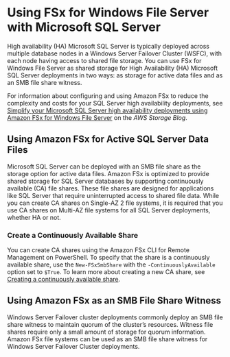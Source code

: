 # Using FSx for Windows File Server with Microsoft SQL Server<a name="sql-server"></a>

High availability \(HA\) Microsoft SQL Server is typically deployed across multiple database nodes in a Windows Server Failover Cluster \(WSFC\), with each node having access to shared file storage\. You can use FSx for Windows File Server as shared storage for High Availability \(HA\) Microsoft SQL Server deployments in two ways: as storage for active data files and as an SMB file share witness\.

For information about configuring and using Amazon FSx to reduce the complexity and costs for your SQL Server high availability deployments, see [Simplify your Microsoft SQL Server high availability deployments using Amazon FSx for Windows File Server](http://aws.amazon.com/blogs/storage/simplify-your-microsoft-sql-server-high-availability-deployments-using-amazon-fsx-for-windows-file-server/) on the *AWS Storage Blog*\.

## Using Amazon FSx for Active SQL Server Data Files<a name="active-data-files"></a>

Microsoft SQL Server can be deployed with an SMB file share as the storage option for active data files\. Amazon FSx is optimized to provide shared storage for SQL Server databases by supporting continuously available \(CA\) file shares\. These file shares are designed for applications like SQL Server that require uninterrupted access to shared file data\. While you can create CA shares on Single\-AZ 2 file systems, it is required that you use CA shares on Multi\-AZ file systems for all SQL Server deployments, whether HA or not\. 

### Create a Continuously Available Share<a name="ca-share"></a>

You can create CA shares using the Amazon FSx CLI for Remote Management on PowerShell\. To specify that the share is a continuously available share, use the `New-FSxSmbShare` with the `-ContinuouslyAvailable` option set to `$True`\. To learn more about creating a new CA share, see [Creating a continuously available share](managing-file-shares.md#create-ca-share)\.

## Using Amazon FSx as an SMB File Share Witness<a name="smb-share-witness"></a>

Windows Server Failover cluster deployments commonly deploy an SMB file share witness to maintain quorum of the cluster’s resources\. Witness file shares require only a small amount of storage for quorum information\. Amazon FSx file systems can be used as an SMB file share witness for Windows Server Failover Cluster deployments\.